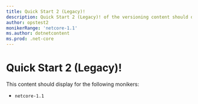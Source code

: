 ```yaml
---
title: Quick Start 2 (Legacy)!
description: Quick Start 2 (Legacy)! of the versioning content should display for the following moniker Range as 'netcore-1.1'
author: opstest2
monikerRange: 'netcore-1.1'
ms.author: dotnetcontent
ms.prod: .net-core
---
```


# Quick Start 2 (Legacy)!

This content should display for the following monikers:

* `netcore-1.1`